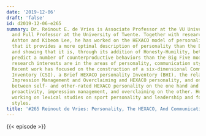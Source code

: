 ```yaml
---
date: '2019-12-06'
draft: 'false'
id: d2019-12-06-e265
summary: Dr. Reinout E. de Vries is Associate Professor at the VU University Amsterdam
  and Full Professor at the University of Twente. Together with researchers like Michael
  Ashton and Kibeom Lee, he has worked on the HEXACO model of personality, showing
  that it provides a more optimal description of personality than the Big Five model
  and showing that it is, through its addition of Honesty-Humility, better able to
  predict a number of counterproductive behaviors than the Big Five model. His main
  research interests are in the areas of personality, communication styles, and leadership.
  Recent work has focused on the construction of a six-dimensional Communication Styles
  Inventory (CSI), a Brief HEXACO personality Inventory (BHI), the relation between
  Impression Management and Overclaiming and HEXACO personality, and on the relation
  between self- and other-rated HEXACO personality on the one hand and leadership,
  proactivity, impression management, and overclaiming on the other. He is currently
  working on lexical studies on sport personality and leadership and followership
  styles.
title: '#265 Reinout de Vries: Personality, The HEXACO, And Communication Styles'
---
```

{{< episode >}}
